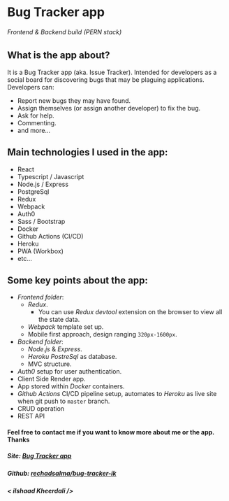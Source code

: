 # Bug Tracker app

###### Frontend & Backend build (PERN stack)

## What is the app about?

It is a Bug Tracker app (aka. Issue Tracker). Intended for developers as a social board for discovering bugs that may be plaguing applications.
Developers can:

- Report new bugs they may have found.
- Assign themselves (or assign another developer) to fix the bug.
- Ask for help.
- Commenting.
- and more...

## Main technologies I used in the app:

- React
- Typescript / Javascript
- Node.js / Express
- PostgreSql
- Redux
- Webpack
- Auth0
- Sass / Bootstrap
- Docker
- Github Actions (CI/CD)
- Heroku
- PWA (Workbox)
- etc...

## Some key points about the app:

- _Frontend folder_:
  - _Redux_.
    - You can use _Redux devtool_ extension on the browser to view all the state data.
  - _Webpack_ template set up.
  - Mobile first approach, design ranging `320px-1600px`.
- _Backend folder_:
  - _Node.js_ & _Express_.
  - _Heroku PostreSql_ as database.
  - MVC structure.
- _Auth0_ setup for user authentication.
- Client Side Render app.
- App stored within _Docker_ containers.
- _Github Actions_ CI/CD pipeline setup, automates to _Heroku_ as live site when git push to `master` branch.
- CRUD operation
- REST API

#### Feel free to contact me if you want to know more about me or the app. Thanks

##### Site: [Bug Tracker app](https://bug-tracker-frontend-ik-202203.herokuapp.com/)

##### Github: [rechadsalma/bug-tracker-ik](https://github.com/RechadSalma/bug-tracker-ik)

##### _< ilshaad Kheerdali \/>_
